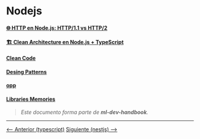 # Nodejs

#### [🌐 HTTP en Node.js: HTTP/1.1 vs HTTP/2](./http1.md)

#### [🏗️ Clean Architecture en Node.js + TypeScript](./clean-architecture-ini.md)

#### [Clean Code](./clean-code.md)

#### [Desing Patterns](./desing-patterns.md)

#### [opp](./opp.md)

#### [Libraries Memories](./library-memories.md)

> _Este documento forma parte de **ml-dev-handbook**._

---

[⟵ Anterior (typescript)](../typescript/README.md) [Siguiente (nestjs) ⟶](../nestjs/README.md)
